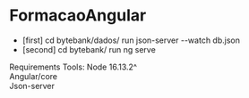 # FormacaoAngular

- [first] cd bytebank/dados/ run json-server --watch db.json
- [second] cd bytebank/ run ng serve

Requirements Tools:
Node 16.13.2^  
Angular/core  
Json-server  

